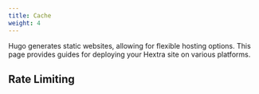```yaml
---
title: Cache
weight: 4
---
```


Hugo generates static websites, allowing for flexible hosting options.
This page provides guides for deploying your Hextra site on various platforms.

<!--more-->


## Rate Limiting